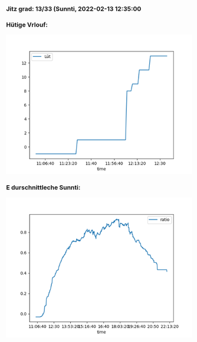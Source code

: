 ### Jitz grad: 13/33 (Sunnti, 2022-02-13 12:35:00

### Hütige Vrlouf:
![Graph](Today.png)

### E durschnittleche Sunnti:
![Graph](Sunnti.png)